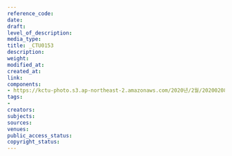 ```yaml
---
reference_code: 
date: 
draft: 
level_of_description: 
media_type: 
title: _CTU0153
description: 
weight: 
modified_at: 
created_at: 
link: 
components:
- https://kctu-photo.s3.ap-northeast-2.amazonaws.com/2020년/2월/20200208_문중원열사+진상규명·책임자+처벌+및+한국마사회+적폐청산을+위한+전국노동자대회/_CTU0153.jpg
tags:
- 
creators: 
subjects: 
sources: 
venues: 
public_access_status: 
copyright_status: 
---
```

